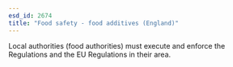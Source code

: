 ```yaml
---
esd_id: 2674
title: "Food safety - food additives (England)"
---
```


Local authorities (food authorities) must execute and enforce the Regulations and the EU Regulations in their area.

